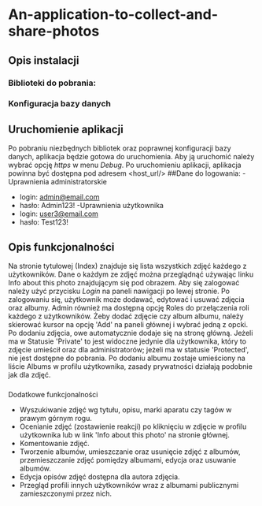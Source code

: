 # An-application-to-collect-and-share-photos
## Opis instalacji

### Biblioteki do pobrania:

### Konfiguracja bazy danych

## Uruchomienie aplikacji
Po pobraniu niezbędnych bibliotek oraz poprawnej konfiguracji bazy danych, aplikacja będzie gotowa do uruchomienia. Aby ją uruchomić należy
wybrać opcję *https* w menu *Debug*. Po uruchomieniu aplikacji, aplikacja powinna być dostępna
pod adresem <host_url/>
##Dane do logowania:
-Uprawnienia administratorskie
- login: admin@email.com
- hasło: Admin123!
-Uprawnienia użytkownika
- login: user3@email.com
- hasło: Test123!
## Opis funkcjonalności
Na stronie tytułowej (Index) znajduje się lista wszystkich zdjęć każdego z użytkowników. Dane o każdym ze zdjęć
można przeglądnąć używając linku Info about this photo znajdującym się pod obrazem. Aby się zalogować należy użyć przycisku
*Login* na paneli nawigacji po lewej stronie. Po zalogowaniu się, użytkownik może dodawać, edytować i usuwać zdjęcia oraz albumy.
Admin również ma dostępną opcję Roles do przełączenia roli każdego z użytkowników.
Żeby dodać zdjęcie czy album albumu, należy skierować kursor na opcję 'Add' na paneli głównej i wybrać jedną z opcki.
Po dodaniu zdjęcia, owe automatycznie dodaje się na stronę główną. Jeżeli ma w Statusie 'Private' to jest widoczne jedynie dla użytkownika,
który to zdjęcie umieścił oraz dla administratorów; jeżeli ma w statusie 'Protected', nie jest dostępne do pobrania.
Po dodaniu albumu zostaje umieściony na liście Albums w profilu użytkownika, zasady prywatności działają podobnie jak dla zdjęć.
###
Dodatkowe funkcjonalności
- Wyszukiwanie zdjęć wg tytułu, opisu, marki aparatu czy tagów w prawym górnym rogu.
- Ocenianie zdjęć (zostawienie reakcji) po kliknięciu w zdjęcie w profilu użytkownika lub w link 'Info about this photo' na stronie głównej.
- Komentowanie zdjęć.
- Tworzenie albumów, umieszczanie oraz usunięcie zdjęć z albumów, przemieszczanie zdjęć pomiędzy albumami, edycja oraz usuwanie albumów.
- Edycja opisów zdjęć dostępna dla autora zdjęcia.
- Przegląd profili innych użytkowników wraz z albumami publicznymi zamieszczonymi przez nich.
